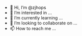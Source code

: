 - 👋 Hi, I’m @zjhops
- 👀 I’m interested in ...
- 🌱 I’m currently learning ...
- 💞️ I’m looking to collaborate on ...
- 📫 How to reach me ...

<!---
zjhops/zjhops is a ✨ special ✨ repository because its `README.md` (this file) appears on your GitHub profile.
You can click the Preview link to take a look at your changes.
--->
